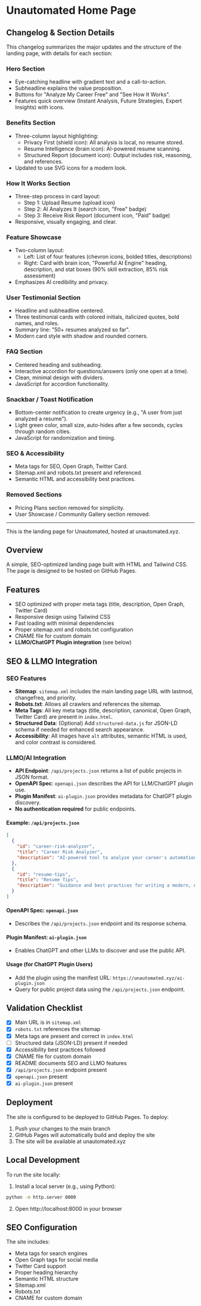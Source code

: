 # Unautomated Home Page

## Changelog & Section Details

This changelog summarizes the major updates and the structure of the landing page, with details for each section:

### Hero Section
- Eye-catching headline with gradient text and a call-to-action.
- Subheadline explains the value proposition.
- Buttons for "Analyze My Career Free" and "See How It Works".
- Features quick overview (Instant Analysis, Future Strategies, Expert Insights) with icons.

### Benefits Section
- Three-column layout highlighting:
  - Privacy First (shield icon): All analysis is local, no resume stored.
  - Resume Intelligence (brain icon): AI-powered resume scanning.
  - Structured Report (document icon): Output includes risk, reasoning, and references.
- Updated to use SVG icons for a modern look.

### How It Works Section
- Three-step process in card layout:
  - Step 1: Upload Resume (upload icon)
  - Step 2: AI Analyzes It (search icon, "Free" badge)
  - Step 3: Receive Risk Report (document icon, "Paid" badge)
- Responsive, visually engaging, and clear.

### Feature Showcase
- Two-column layout:
  - Left: List of four features (chevron icons, bolded titles, descriptions)
  - Right: Card with brain icon, "Powerful AI Engine" heading, description, and stat boxes (90% skill extraction, 85% risk assessment)
- Emphasizes AI credibility and privacy.

### User Testimonial Section
- Headline and subheadline centered.
- Three testimonial cards with colored initials, italicized quotes, bold names, and roles.
- Summary line: "50+ resumes analyzed so far".
- Modern card style with shadow and rounded corners.

### FAQ Section
- Centered heading and subheading.
- Interactive accordion for questions/answers (only one open at a time).
- Clean, minimal design with dividers.
- JavaScript for accordion functionality.

### Snackbar / Toast Notification
- Bottom-center notification to create urgency (e.g., "A user from <city> just analyzed a resume").
- Light green color, small size, auto-hides after a few seconds, cycles through random cities.
- JavaScript for randomization and timing.

### SEO & Accessibility
- Meta tags for SEO, Open Graph, Twitter Card.
- Sitemap.xml and robots.txt present and referenced.
- Semantic HTML and accessibility best practices.

### Removed Sections
- Pricing Plans section removed for simplicity.
- User Showcase / Community Gallery section removed.

---

This is the landing page for Unautomated, hosted at unautomated.xyz.

## Overview

A simple, SEO-optimized landing page built with HTML and Tailwind CSS. The page is designed to be hosted on GitHub Pages.

## Features

- SEO optimized with proper meta tags (title, description, Open Graph, Twitter Card)
- Responsive design using Tailwind CSS
- Fast loading with minimal dependencies
- Proper sitemap.xml and robots.txt configuration
- CNAME file for custom domain
- **LLMO/ChatGPT Plugin integration** (see below)

## SEO & LLMO Integration

### SEO Features
- **Sitemap**: `sitemap.xml` includes the main landing page URL with lastmod, changefreq, and priority.
- **Robots.txt**: Allows all crawlers and references the sitemap.
- **Meta Tags**: All key meta tags (title, description, canonical, Open Graph, Twitter Card) are present in `index.html`.
- **Structured Data**: (Optional) Add `structured-data.js` for JSON-LD schema if needed for enhanced search appearance.
- **Accessibility**: All images have `alt` attributes, semantic HTML is used, and color contrast is considered.

### LLMO/AI Integration
- **API Endpoint**: `/api/projects.json` returns a list of public projects in JSON format.
- **OpenAPI Spec**: `openapi.json` describes the API for LLM/ChatGPT plugin use.
- **Plugin Manifest**: `ai-plugin.json` provides metadata for ChatGPT plugin discovery.
- **No authentication required** for public endpoints.

#### Example: `/api/projects.json`
```json
[
  {
    "id": "career-risk-analyzer",
    "title": "Career Risk Analyzer",
    "description": "AI-powered tool to analyze your career's automation risk and provide future-proofing strategies."
  },
  {
    "id": "resume-tips",
    "title": "Resume Tips",
    "description": "Guidance and best practices for writing a modern, AI-friendly resume."
  }
]
```

#### OpenAPI Spec: `openapi.json`
- Describes the `/api/projects.json` endpoint and its response schema.

#### Plugin Manifest: `ai-plugin.json`
- Enables ChatGPT and other LLMs to discover and use the public API.

#### Usage (for ChatGPT Plugin Users)
- Add the plugin using the manifest URL: `https://unautomated.xyz/ai-plugin.json`
- Query for public project data using the `/api/projects.json` endpoint.

## Validation Checklist
- [x] Main URL is in `sitemap.xml`
- [x] `robots.txt` references the sitemap
- [x] Meta tags are present and correct in `index.html`
- [ ] Structured data (JSON-LD) present if needed
- [x] Accessibility best practices followed
- [x] CNAME file for custom domain
- [x] README documents SEO and LLMO features
- [x] `/api/projects.json` endpoint present
- [x] `openapi.json` present
- [x] `ai-plugin.json` present

## Deployment

The site is configured to be deployed to GitHub Pages. To deploy:

1. Push your changes to the main branch
2. GitHub Pages will automatically build and deploy the site
3. The site will be available at unautomated.xyz

## Local Development

To run the site locally:

1. Install a local server (e.g., using Python):
```bash
python -m http.server 8000
```

2. Open http://localhost:8000 in your browser

## SEO Configuration

The site includes:
- Meta tags for search engines
- Open Graph tags for social media
- Twitter Card support
- Proper heading hierarchy
- Semantic HTML structure
- Sitemap.xml
- Robots.txt
- CNAME for custom domain 